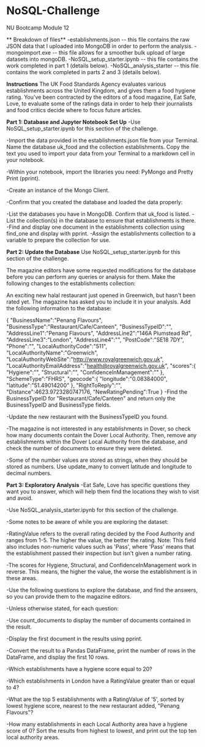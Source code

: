 # NoSQL-Challenge
NU Bootcamp Module 12

** Breakdown of files**
-establishments.json  -- this file contains the raw JSON data that I uploaded into MongoDB in order to perform the analysis.
-mongoimport.exe  --  this file allows for a smoother bulk upload of large datasets into mongoDB.
-NoSQL_setup_starter.ipynb -- this file contains the work completed in part 1 (details below).
-NoSQL_analysis_starter -- this file contains the work completed in parts 2 and 3 (details below).

**Instructions**
The UK Food Standards Agency evaluates various establishments across the United Kingdom, and gives them a food hygiene rating. You've been contracted by the editors of a food magazine, Eat Safe, Love, to evaluate some of the ratings data in order to help their journalists and food critics decide where to focus future articles.

**Part 1: Database and Jupyter Notebook Set Up**
-Use NoSQL_setup_starter.ipynb for this section of the challenge.

-Import the data provided in the establishments.json file from your Terminal. Name the database uk_food and the collection establishments. Copy the text you used to import your data from your Terminal to a markdown cell in your notebook.

-Within your notebook, import the libraries you need: PyMongo and Pretty Print (pprint).

-Create an instance of the Mongo Client.

-Confirm that you created the database and loaded the data properly:

-List the databases you have in MongoDB. Confirm that uk_food is listed.
-List the collection(s) in the database to ensure that establishments is there.
-Find and display one document in the establishments collection using find_one and display with pprint.
-Assign the establishments collection to a variable to prepare the collection for use.

**Part 2: Update the Database**
Use NoSQL_setup_starter.ipynb for this section of the challenge.

The magazine editors have some requested modifications for the database before you can perform any queries or analysis for them. Make the following changes to the establishments collection:

An exciting new halal restaurant just opened in Greenwich, but hasn't been rated yet. The magazine has asked you to include it in your analysis. Add the following information to the database:

{
    "BusinessName":"Penang Flavours",
    "BusinessType":"Restaurant/Cafe/Canteen",
    "BusinessTypeID":"",
    "AddressLine1":"Penang Flavours",
    "AddressLine2":"146A Plumstead Rd",
    "AddressLine3":"London",
    "AddressLine4":"",
    "PostCode":"SE18 7DY",
    "Phone":"",
    "LocalAuthorityCode":"511",
    "LocalAuthorityName":"Greenwich",
    "LocalAuthorityWebSite":"http://www.royalgreenwich.gov.uk",
    "LocalAuthorityEmailAddress":"health@royalgreenwich.gov.uk",
    "scores":{
        "Hygiene":"",
        "Structural":"",
        "ConfidenceInManagement":""
    },
    "SchemeType":"FHRS",
    "geocode":{
        "longitude":"0.08384000",
        "latitude":"51.49014200"
    },
    "RightToReply":"",
    "Distance":4623.9723280747176,
    "NewRatingPending":True
}
-Find the BusinessTypeID for "Restaurant/Cafe/Canteen" and return only the BusinessTypeID and BusinessType fields.

-Update the new restaurant with the BusinessTypeID you found.

-The magazine is not interested in any establishments in Dover, so check how many documents contain the Dover Local Authority. Then, remove any establishments within the Dover Local Authority from the database, and check the number of documents to ensure they were deleted.

-Some of the number values are stored as strings, when they should be stored as numbers. Use update_many to convert latitude and longitude to decimal numbers.

**Part 3: Exploratory Analysis**
-Eat Safe, Love has specific questions they want you to answer, which will help them find the locations they wish to visit and avoid.

-Use NoSQL_analysis_starter.ipynb for this section of the challenge.

-Some notes to be aware of while you are exploring the dataset:

-RatingValue refers to the overall rating decided by the Food Authority and ranges from 1-5. The higher the value, the better the rating. Note: This field also includes non-numeric values such as 'Pass', where 'Pass' means that the establishment passed their inspection but isn't given a number rating.

-The scores for Hygiene, Structural, and ConfidenceInManagement work in reverse. This means, the higher the value, the worse the establishment is in these areas.

-Use the following questions to explore the database, and find the answers, so you can provide them to the magazine editors.

-Unless otherwise stated, for each question:

-Use count_documents to display the number of documents contained in the result.

-Display the first document in the results using pprint.

-Convert the result to a Pandas DataFrame, print the number of rows in the DataFrame, and display the first 10 rows.

-Which establishments have a hygiene score equal to 20?

-Which establishments in London have a RatingValue greater than or equal to 4?

-What are the top 5 establishments with a RatingValue of '5', sorted by lowest hygiene score, nearest to the new restaurant added, "Penang Flavours"?

-How many establishments in each Local Authority area have a hygiene score of 0? Sort the results from highest to lowest, and print out the top ten local authority areas.

